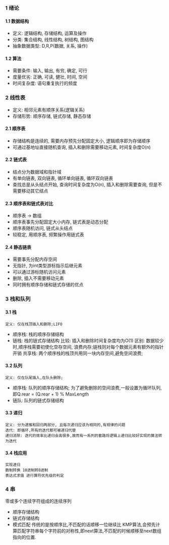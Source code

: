 ### 1 绪论

#### 1.1 数据结构
* 定义: 逻辑结构, 存储结构, 运算及操作
* 分类: 集合结构, 线性结构, 树结构, 图结构
* 抽象数据类型: D,R,P(数据, 关系, 操作)

#### 1.2 算法
* 需要条件: 输入, 输出, 有穷, 确定, 可行
* 度量优劣: 正确, 可读, 健壮, 时间, 空间
* 时间复杂度: 语句重复执行的频度

### 2 线性表
* 定义: 相邻元素有顺序关系(逻辑关系)
* 存储形势: 顺序存储, 链式存储, 静态存储

#### 2.1 顺序表
* 存储结构是连续的, 需要内存预先分配固定大小, 逻辑顺序即为存储顺序
* 可通过基地址直接随机查询, 插入和删除需要移动元素, 时间复杂度O(n)

#### 2.2 链式表
* 结点分为数据域和指针域
* 有单向链表, 双向链表, 循环单向链表, 循环双向链表
* 查找总是从头结点开始, 查询时间复杂度为O(n), 插入和删除需要查询, 但是不需要移动其它结点

#### 2.3 顺序表和链式表对比
* 顺序表 -> 数组
* 顺序表事先分配固定大小内存, 链式表是动态分配
* 顺序表随机访问, 链式从头结点
* 较稳定, 用顺序表, 频繁操作用链式表

#### 2.4 静态链表
* 需要事先分配内存空间
* 无指针, 为int类型游标指示后继元素
* 可以通过游标随机访问元素
* 删除, 插入不需要移动元素
* 同时拥有顺序存储和链式存储的优点

### 3 栈和队列

#### 3.1 栈
    定义: 仅在栈顶插入和删除;LIFO
* 顺序栈: 栈的顺序存储结构
* 链栈: 栈的链式存储结构
    比较: 插入和删除时间复杂度均为O(1)
    区别: 数据较少时,顺序栈需要初使化空存空间, 浪费内存;链栈则对每个数据元素有额外的指针开销
    共享栈: 两个顺序栈的栈顶共用同一块内存空间,避免空间浪费;

#### 3.2 队列
    定义: 仅在队尾插入,在队头删除;
* 顺序栈: 队列的顺序存储结构;
    为了避免删除的空间浪费,一般设置为循环队列,即Q.rear = (Q.rear + 1) % MaxLength
* 链队: 队列的链式存储结构

#### 3.3 递归
    定义: 分为递推和回归两部分, 且每次递归应该为相同的,有规律的问题
    迭代: 即循环,所有的迭代都可被递归代替
    递归消除: 迭代的效率比递归会高很多,故而有一系列的套路将逻辑上递归比较好实现的算法转为迭代

#### 3.4 栈应用
    实现递归
    数制转换 10进制转8进制
    表达式求值 进行算符优先级的判定

### 4 串
   零或多个连续字符组成的连续序列

* 顺序存储结构
* 链式存储结构
* 模式匹配
    传统的是按顺序比,不匹配的话顺移一位继续比
    KMP算法,会预先计算匹配字符串每个字符前的对称性,即next算法,不匹配的时候顺移至next数组指向的位置.
